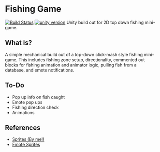 # Fishing Game
[![Build Status](https://api.travis-ci.com/reakain/Fishing-Game.svg?branch=master)](https://travis-ci.com/reakain/Fishing-Game)
[![unity version](https://img.shields.io/badge/unity%20version-2019.1.14f1-green.svg)]()
Unity build out for 2D top down fishing mini-game.

## What is?
A simple mechanical build out of a top-down click-mash style fishing mini-game. This includes fishing zone setup, directionality, commented out blocks for fishing animation and animator logic, pulling fish from a database, and emote notifications.

## To-Do
 - Pop up info on fish caught
 - Emote pop ups
 - Fishing direction check
 - Animations

## References
 - [Sprites (By me!)](https://reakain.itch.io/)
 - [Emote Sprites](https://opengameart.org/content/emotes-pack)